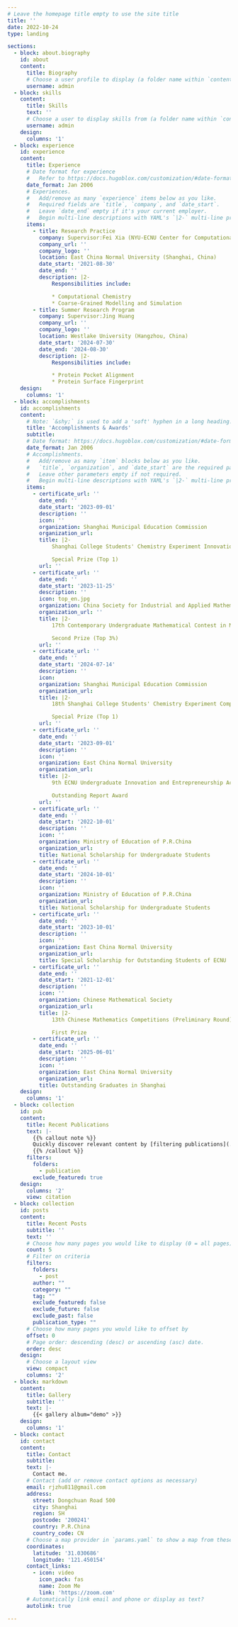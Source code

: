 ```yaml
---
# Leave the homepage title empty to use the site title
title: ''
date: 2022-10-24
type: landing

sections:
  - block: about.biography
    id: about
    content:
      title: Biography
      # Choose a user profile to display (a folder name within `content/authors/`)
      username: admin
  - block: skills
    content:
      title: Skills
      text: ''
      # Choose a user to display skills from (a folder name within `content/authors/`)
      username: admin
    design:
      columns: '1'
  - block: experience
    id: experience
    content:
      title: Experience
      # Date format for experience
      #   Refer to https://docs.hugoblox.com/customization/#date-format
      date_format: Jan 2006
      # Experiences.
      #   Add/remove as many `experience` items below as you like.
      #   Required fields are `title`, `company`, and `date_start`.
      #   Leave `date_end` empty if it's your current employer.
      #   Begin multi-line descriptions with YAML's `|2-` multi-line prefix.
      items:
        - title: Research Practice
          company: Supervisor:Fei Xia (NYU-ECNU Center for Computational Chemistry)
          company_url: ''
          company_logo: ''
          location: East China Normal University (Shanghai, China)
          date_start: '2021-08-30'
          date_end: ''
          description: |2-
              Responsibilities include:

              * Computational Chemistry
              * Coarse-Grained Modelling and Simulation
        - title: Summer Research Program
          company: Supervisor:Jing Huang
          company_url: ''
          company_logo: ''
          location: Westlake University (Hangzhou, China)
          date_start: '2024-07-30'
          date_end: '2024-08-30'
          description: |2-
              Responsibilities include:

              * Protein Pocket Alignment
              * Protein Surface Fingerprint
    design:
      columns: '1'
  - block: accomplishments
    id: accomplishments
    content:
      # Note: `&shy;` is used to add a 'soft' hyphen in a long heading.
      title: 'Accomplishments & Awards'
      subtitle:
      # Date format: https://docs.hugoblox.com/customization/#date-format
      date_format: Jan 2006
      # Accomplishments.
      #   Add/remove as many `item` blocks below as you like.
      #   `title`, `organization`, and `date_start` are the required parameters.
      #   Leave other parameters empty if not required.
      #   Begin multi-line descriptions with YAML's `|2-` multi-line prefix.
      items:
        - certificate_url: ''
          date_end: ''
          date_start: '2023-09-01'
          description: ''
          icon: ''
          organization: Shanghai Municipal Education Commission
          organization_url: 
          title: |2-
              Shanghai College Students' Chemistry Experiment Innovation Design Competition 

              Special Prize (Top 1)
          url: ''
        - certificate_url: ''
          date_end: ''
          date_start: '2023-11-25'
          description: ''
          icon: top_en.jpg
          organization: China Society for Industrial and Applied Mathematics
          organization_url: ''
          title: |2-
              17th Contemporary Undergraduate Mathematical Contest in Modeling

              Second Prize (Top 3%)
          url: ''
        - certificate_url: ''
          date_end: ''
          date_start: '2024-07-14'
          description: ''
          icon: 
          organization: Shanghai Municipal Education Commission
          organization_url: 
          title: |2-
              18th Shanghai College Students' Chemistry Experiment Competition 

              Special Prize (Top 1)
          url: ''
        - certificate_url: ''
          date_end: ''
          date_start: '2023-09-01'
          description: ''
          icon: ''
          organization: East China Normal University
          organization_url: 
          title: |2-
              9th ECNU Undergraduate Innovation and Entrepreneurship Academic Forum

              Outstanding Report Award
          url: ''
        - certificate_url: ''
          date_end: ''
          date_start: '2022-10-01'
          description: ''
          icon: ''
          organization: Ministry of Education of P.R.China
          organization_url: 
          title: National Scholarship for Undergraduate Students
        - certificate_url: ''
          date_end: ''
          date_start: '2024-10-01'
          description: ''
          icon: ''
          organization: Ministry of Education of P.R.China
          organization_url: 
          title: National Scholarship for Undergraduate Students
        - certificate_url: ''
          date_end: ''
          date_start: '2023-10-01'
          description: ''
          icon: ''
          organization: East China Normal University
          organization_url: 
          title: Special Scholarship for Outstanding Students of ECNU
        - certificate_url: ''
          date_end: ''
          date_start: '2021-12-01'
          description: ''
          icon: ''
          organization: Chinese Mathematical Society
          organization_url: 
          title: |2-
              13th Chinese Mathematics Competitions (Preliminary Round)

              First Prize
        - certificate_url: ''
          date_end: ''
          date_start: '2025-06-01'
          description: ''
          icon: ''
          organization: East China Normal University
          organization_url: 
          title: Outstanding Graduates in Shanghai
    design:
      columns: '1'
  - block: collection
    id: pub
    content:
      title: Recent Publications
      text: |-
        {{% callout note %}}
        Quickly discover relevant content by [filtering publications](./publication/).
        {{% /callout %}}
      filters:
        folders:
          - publication
        exclude_featured: true
    design:
      columns: '2'
      view: citation
  - block: collection
    id: posts
    content:
      title: Recent Posts
      subtitle: ''
      text: ''
      # Choose how many pages you would like to display (0 = all pages)
      count: 5
      # Filter on criteria
      filters:
        folders:
          - post
        author: ""
        category: ""
        tag: ""
        exclude_featured: false
        exclude_future: false
        exclude_past: false
        publication_type: ""
      # Choose how many pages you would like to offset by
      offset: 0
      # Page order: descending (desc) or ascending (asc) date.
      order: desc
    design:
      # Choose a layout view
      view: compact
      columns: '2'
  - block: markdown
    content:
      title: Gallery
      subtitle: ''
      text: |-
        {{< gallery album="demo" >}}
    design:
      columns: '1'
  - block: contact
    id: contact
    content:
      title: Contact
      subtitle:
      text: |-
        Contact me.
      # Contact (add or remove contact options as necessary)
      email: rjzhu811@gmail.com
      address:
        street: Dongchuan Road 500
        city: Shanghai
        region: SH
        postcode: '200241'
        country: P.R.China
        country_code: CN
      # Choose a map provider in `params.yaml` to show a map from these coordinates
      coordinates:
        latitude: '31.030686'
        longitude: '121.450154'  
      contact_links:
        - icon: video
          icon_pack: fas
          name: Zoom Me
          link: 'https://zoom.com'
      # Automatically link email and phone or display as text?
      autolink: true

---
```


